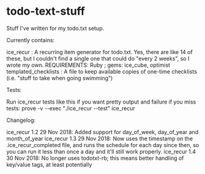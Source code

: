 # todo-text-stuff
Stuff I've written for my todo.txt setup.

Currently contains:

ice_recur : A recurring item generator for todo.txt.  Yes, there are like 14 of these, but I couldn't find a single one that could do "every 2 weeks", so I wrote my own.   REQUIREMENTS: Ruby ; gems: ice_cube, optimist
templated_checklists : A file to keep available copies of one-time checklists (i.e. "stuff to take when going swimming")

Tests:

Run ice_recur tests like this if you want pretty output and failure if you miss tests: prove -v --exec "./ice_recur --test" ice_recur

Changelog:

ice_recur 1.2 29 Nov 2018: Added support for day_of_week, day_of_year and month_of_year
ice_recur 1.3 29 Nov 2018: Now uses the timestamp on the .ice_recur_completed file, and runs the schedule for each day since then, so you can run it less than once a day and it'll still work properly.
ice_recur 1.4 30 Nov 2018: No longer uses todotxt-rb; this means better handling of key/value tags, at least potentially
